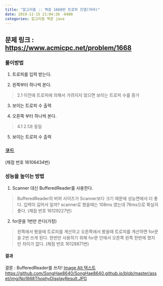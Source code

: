 ```yaml
---
title: "알고리즘 :: 백준 1668번 트로피 진열(자바)"
date: 2019-11-15 21:04:28 -0400
categories: 알고리즘 백준 java
---
```


문제 링크 : https://www.acmicpc.net/problem/1668
------------------------------------------------

### 풀이방법 


1. 트로피를 입력 받는다.

2. 왼쪽부터 하나씩 본다.
> 2.1 이전에 트로피에 의해서 가려지지 않으면 보이는 트로피 수를 증가

3. 보이는 트로피 수 출력

4. 오른쪽 부터 하나씩 본다.
> 4.1 2.1과 동일

5. 보이는 트로피 수 출력


### 코드
<script src="https://gist.github.com/SongHae8640/023839fcd4fb7dc17d29c0999e6d5b2c.js"></script>
(채점 번호 16106434번)

### 성능을 높이는 방법

1. Scanner 대신 BufferedReader를 사용한다. 
> BufferedReader의 버퍼 사이즈가 Scanner보다 크기 때문에 성능면에서 더 좋다. 
입력이 길어서 일까? scanner로 했을때는 108ms 였는데 76ms으로 확실히 좋다. (채점 번호 16129227번)
<script src="https://gist.github.com/SongHae8640/1ad1376a1efe6ae0162c6f6fe905af2b.js"></script>


2. for문을 1번만 쓴다(가정)
> 왼쪽에서 봤을때 트로피를 계산하고 오른쪽에서 봤을때 트로피를 계산하면 for문을 2번 쓰게 된다.
> 한번만 사용하기 위해 for문 안에서 오른쪽 왼쪽 한번에 했지만 차이가 없다. (채점 번호 16128871번)
<script src="https://gist.github.com/SongHae8640/306c0b005fe80a2f3720e26f2ab6e216.js"></script>

#### 결과
결론 : BufferedReader를 쓰자!
[Image Alt 텍스트](/assets/img/No1668ThophyDisplayResult.JPG)
https://github.com/SongHae8640/SongHae8640.github.io/blob/master/asset/img/No1668ThophyDisplayResult.JPG




[jekyll-docs]: https://jekyllrb.com/docs/home
[jekyll-gh]:   https://github.com/jekyll/jekyll
[jekyll-talk]: https://talk.jekyllrb.com/
